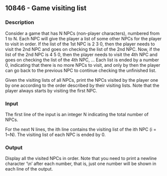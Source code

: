 ## 10846 - Game visiting list

### Description

Consider a game that has N NPCs (non-player characters), numbered from 1 to N. Each NPC will give the player a list of some other NPCs for the player to visit in order. If the list of the 1st NPC is 2 3 0, then the player needs to visit the 2nd NPC and goes on checking the list of the 2nd NPC. Now, if the list of the 2nd NPC is 4 5 0, then the player needs to visit the 4th NPC and goes on checking the list of the 4th NPC, … Each list is ended by a number 0, indicating that there is no more NPCs to visit, and only by then the player can go back to the previous NPC to continue checking the unfinished list.

Given the visiting lists of all NPCs, print the NPCs visited by the player one by one according to the order described by their visiting lists. Note that the player always starts by visiting the first NPC.

### Input

The first line of the input is an integer N indicating the total number of NPCs.

For the next N lines, the ith line contains the visiting list of the ith NPC (i = 1~N). The visiting list of each NPC is ended by 0.

### Output

Display all the visited NPCs in order. Note that you need to print a newline character ‘\n’ after each number, that is, just one number will be shown in each line of the output.